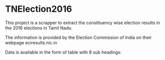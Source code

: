 # TNElection2016

This project is a scrapper to extract the constituency wise election results in the 2016 elections in Tamil Nadu.

The information is provided by the Election Commission of India on their webpage eciresults.nic.in

Data is available in the form of table with 8 sub headings:

